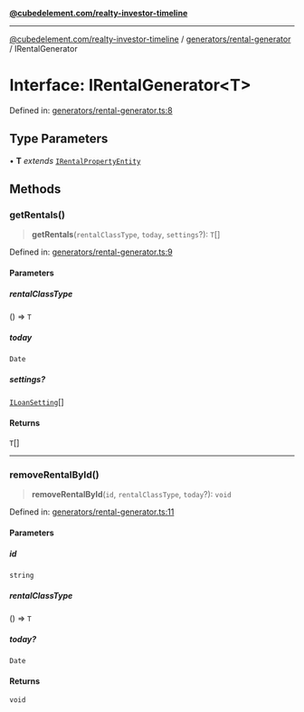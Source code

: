 [**@cubedelement.com/realty-investor-timeline**](../../../index.md)

---

[@cubedelement.com/realty-investor-timeline](../../../modules.md) / [generators/rental-generator](../index.md) / IRentalGenerator

# Interface: IRentalGenerator\<T\>

Defined in: [generators/rental-generator.ts:8](https://github.com/kvernon/realty-investor-timeline/blob/604db9c08bd36b2a48c8b342796ed6cd0d1401e0/src/generators/rental-generator.ts#L8)

## Type Parameters

• **T** _extends_ [`IRentalPropertyEntity`](../../../properties/i-rental-property-entity/interfaces/IRentalPropertyEntity.md)

## Methods

### getRentals()

> **getRentals**(`rentalClassType`, `today`, `settings`?): `T`[]

Defined in: [generators/rental-generator.ts:9](https://github.com/kvernon/realty-investor-timeline/blob/604db9c08bd36b2a48c8b342796ed6cd0d1401e0/src/generators/rental-generator.ts#L9)

#### Parameters

##### rentalClassType

() => `T`

##### today

`Date`

##### settings?

[`ILoanSetting`](../../../loans/i-loan-settings/interfaces/ILoanSetting.md)[]

#### Returns

`T`[]

---

### removeRentalById()

> **removeRentalById**(`id`, `rentalClassType`, `today`?): `void`

Defined in: [generators/rental-generator.ts:11](https://github.com/kvernon/realty-investor-timeline/blob/604db9c08bd36b2a48c8b342796ed6cd0d1401e0/src/generators/rental-generator.ts#L11)

#### Parameters

##### id

`string`

##### rentalClassType

() => `T`

##### today?

`Date`

#### Returns

`void`
